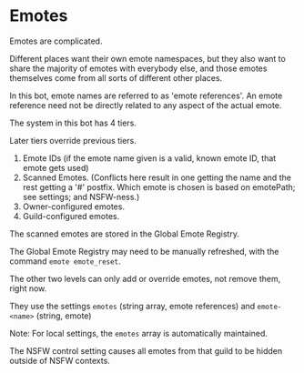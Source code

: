 # Emotes

Emotes are complicated.

Different places want their own emote namespaces,
 but they also want to share the majority of emotes with everybody else,
 and those emotes themselves come from all sorts of different other places.

In this bot, emote names are referred to as 'emote references'.
An emote reference need not be directly related to any aspect of the actual emote.

The system in this bot has 4 tiers.

Later tiers override previous tiers.

1. Emote IDs (if the emote name given is a valid, known emote ID, that emote gets used)
2. Scanned Emotes. (Conflicts here result in one getting the name and the rest getting a '#<number>' postfix. Which emote is chosen is based on emotePath; see settings; and NSFW-ness.)
3. Owner-configured emotes.
4. Guild-configured emotes.

The scanned emotes are stored in the Global Emote Registry.

The Global Emote Registry may need to be manually refreshed,
 with the command `emote emote_reset`.

The other two levels can only add or override emotes, not remove them, right now.

They use the settings `emotes` (string array, emote references) and `emote-<name>` (string, emote)

Note: For local settings, the `emotes` array is automatically maintained.

The NSFW control setting causes all emotes from that guild to be hidden outside of NSFW contexts.